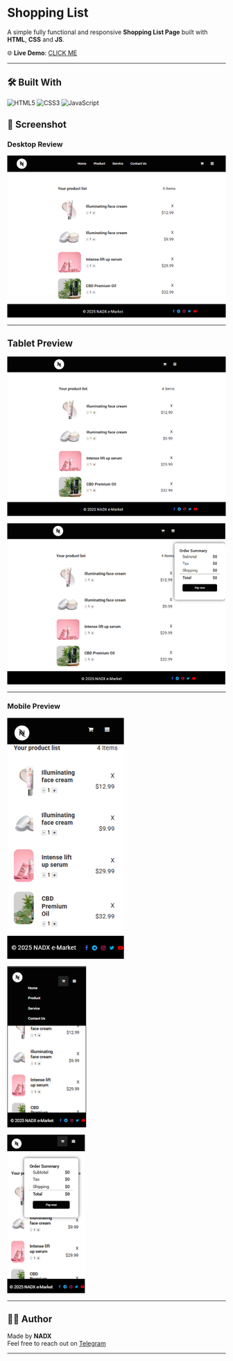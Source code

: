 
#  Shopping List 

A simple fully functional and responsive **Shopping List Page** built with **HTML**, **CSS** and **JS**.

🌐 **Live Demo**: [CLICK ME](https://nadxweb.netlify.app/shopping-list/)

---

## 🛠️ Built With
![HTML5](https://img.shields.io/badge/-HTML5-E34F26?style=flat-square&logo=html5&logoColor=white)
![CSS3](https://img.shields.io/badge/-CSS3-1572B6?style=flat-square&logo=css3)
![JavaScript](https://img.shields.io/badge/JavaScript-F7DF1E?style=for-the-badge&logo=javascript&logoColor=black)

## 📸 Screenshot

### Desktop Review

![Shopping List Desktop Preview](images/desktop-preview3.png)

---

## Tablet Preview

![Shopping List Desktop Preview](images/desktop-preview.png)

![Shopping List Desktop Preview](images/desktop-preview2.png)

---

### Mobile Preview

![Shopping List Mobile Preview](images/mobile-preview.png)

![Shopping List Mobile Preview](images/mobile-preview1.png)

![Shopping List Mobile Preview](images/mobile-preview2.png)

---

## 👨‍💻 Author

Made  by **NADX**  
Feel free to reach out on [Telegram](https://t.me/nisimp)

---
